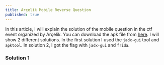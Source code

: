 ```yaml
---
title: Arçelik Mobile Reverse Question
published: true
---
```


In this article, I will explain the solution of the mobile question in the ctf event organized by Arçelik. You can download the apk file from [here](assets/RemoteWhiz.apk). I will show 2 different solutions. In the first solution I used the `jadx-gui` tool and `apktool`. In solution 2, I got the flag with `jadx-gui` and `frida`.

### [](#header-3)Solution 1

